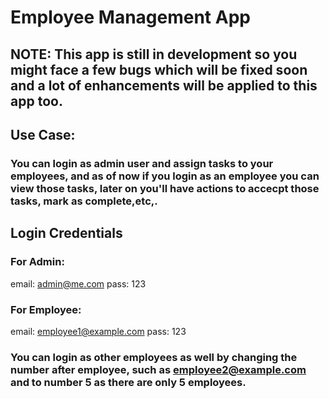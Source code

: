 # Employee Management App

## NOTE: This app is still in development so you might face a few bugs which will be fixed soon and a lot of enhancements will be applied to this app too.

## Use Case:

### You can login as admin user and assign tasks to your employees, and as of now if you login as an employee you can view those tasks, later on you'll have actions to accecpt those tasks, mark as complete,etc,.

## Login Credentials

### For Admin:

email: admin@me.com
pass: 123

### For Employee:

email: employee1@example.com
pass: 123

### You can login as other employees as well by changing the number after employee, such as employee2@example.com and to number 5 as there are only 5 employees.

